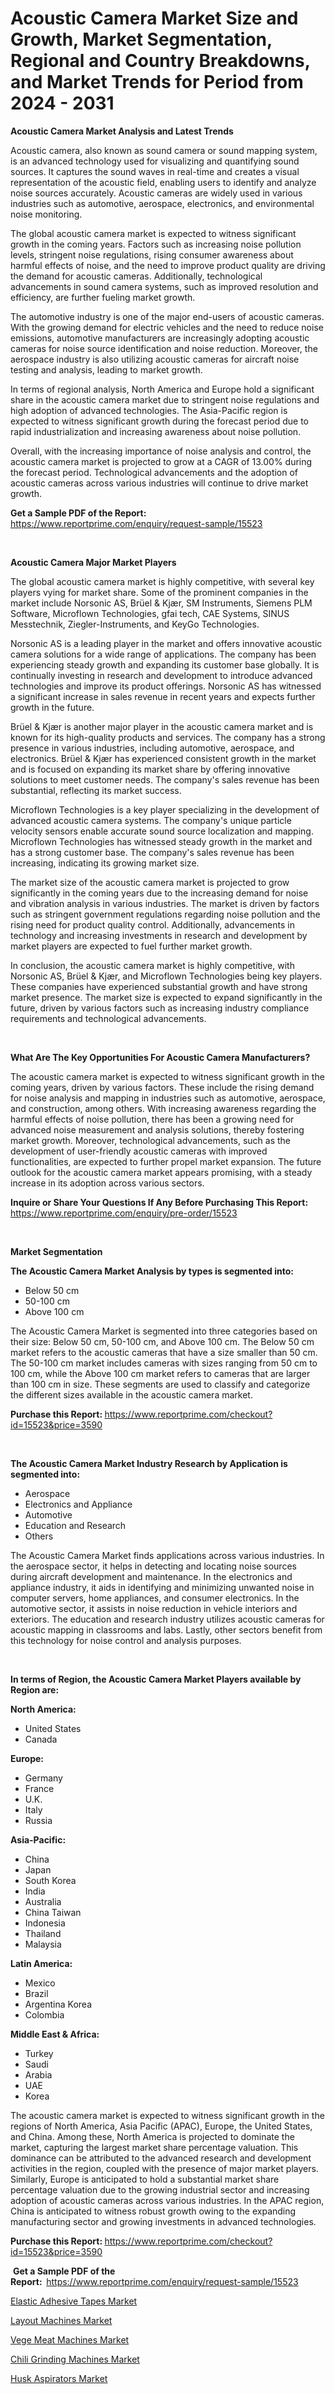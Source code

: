 <p><h1>Acoustic Camera Market Size and Growth, Market Segmentation, Regional and Country Breakdowns, and Market Trends for Period from 2024 -  2031</h1></p><p><strong>Acoustic Camera Market Analysis and Latest Trends</strong></p>
<p><p>Acoustic camera, also known as sound camera or sound mapping system, is an advanced technology used for visualizing and quantifying sound sources. It captures the sound waves in real-time and creates a visual representation of the acoustic field, enabling users to identify and analyze noise sources accurately. Acoustic cameras are widely used in various industries such as automotive, aerospace, electronics, and environmental noise monitoring.</p><p>The global acoustic camera market is expected to witness significant growth in the coming years. Factors such as increasing noise pollution levels, stringent noise regulations, rising consumer awareness about harmful effects of noise, and the need to improve product quality are driving the demand for acoustic cameras. Additionally, technological advancements in sound camera systems, such as improved resolution and efficiency, are further fueling market growth.</p><p>The automotive industry is one of the major end-users of acoustic cameras. With the growing demand for electric vehicles and the need to reduce noise emissions, automotive manufacturers are increasingly adopting acoustic cameras for noise source identification and noise reduction. Moreover, the aerospace industry is also utilizing acoustic cameras for aircraft noise testing and analysis, leading to market growth.</p><p>In terms of regional analysis, North America and Europe hold a significant share in the acoustic camera market due to stringent noise regulations and high adoption of advanced technologies. The Asia-Pacific region is expected to witness significant growth during the forecast period due to rapid industrialization and increasing awareness about noise pollution.</p><p>Overall, with the increasing importance of noise analysis and control, the acoustic camera market is projected to grow at a CAGR of 13.00% during the forecast period. Technological advancements and the adoption of acoustic cameras across various industries will continue to drive market growth.</p></p>
<p><strong>Get a Sample PDF of the Report:&nbsp;</strong> <a href="https://www.reportprime.com/enquiry/request-sample/15523">https://www.reportprime.com/enquiry/request-sample/15523</a></p>
<p>&nbsp;</p>
<p><strong>Acoustic Camera Major Market Players</strong></p>
<p><p>The global acoustic camera market is highly competitive, with several key players vying for market share. Some of the prominent companies in the market include Norsonic AS, Brüel & Kjær, SM Instruments, Siemens PLM Software, Microflown Technologies, gfai tech, CAE Systems, SINUS Messtechnik, Ziegler-Instruments, and KeyGo Technologies.</p><p>Norsonic AS is a leading player in the market and offers innovative acoustic camera solutions for a wide range of applications. The company has been experiencing steady growth and expanding its customer base globally. It is continually investing in research and development to introduce advanced technologies and improve its product offerings. Norsonic AS has witnessed a significant increase in sales revenue in recent years and expects further growth in the future.</p><p>Brüel & Kjær is another major player in the acoustic camera market and is known for its high-quality products and services. The company has a strong presence in various industries, including automotive, aerospace, and electronics. Brüel & Kjær has experienced consistent growth in the market and is focused on expanding its market share by offering innovative solutions to meet customer needs. The company's sales revenue has been substantial, reflecting its market success.</p><p>Microflown Technologies is a key player specializing in the development of advanced acoustic camera systems. The company's unique particle velocity sensors enable accurate sound source localization and mapping. Microflown Technologies has witnessed steady growth in the market and has a strong customer base. The company's sales revenue has been increasing, indicating its growing market size.</p><p>The market size of the acoustic camera market is projected to grow significantly in the coming years due to the increasing demand for noise and vibration analysis in various industries. The market is driven by factors such as stringent government regulations regarding noise pollution and the rising need for product quality control. Additionally, advancements in technology and increasing investments in research and development by market players are expected to fuel further market growth.</p><p>In conclusion, the acoustic camera market is highly competitive, with Norsonic AS, Brüel & Kjær, and Microflown Technologies being key players. These companies have experienced substantial growth and have strong market presence. The market size is expected to expand significantly in the future, driven by various factors such as increasing industry compliance requirements and technological advancements.</p></p>
<p>&nbsp;</p>
<p><strong>What Are The Key Opportunities For Acoustic Camera Manufacturers?</strong></p>
<p><p>The acoustic camera market is expected to witness significant growth in the coming years, driven by various factors. These include the rising demand for noise analysis and mapping in industries such as automotive, aerospace, and construction, among others. With increasing awareness regarding the harmful effects of noise pollution, there has been a growing need for advanced noise measurement and analysis solutions, thereby fostering market growth. Moreover, technological advancements, such as the development of user-friendly acoustic cameras with improved functionalities, are expected to further propel market expansion. The future outlook for the acoustic camera market appears promising, with a steady increase in its adoption across various sectors.</p></p>
<p><strong>Inquire or Share Your Questions If Any Before Purchasing This Report:</strong> <a href="https://www.reportprime.com/enquiry/pre-order/15523">https://www.reportprime.com/enquiry/pre-order/15523</a></p>
<p>&nbsp;</p>
<p><strong>Market Segmentation</strong></p>
<p><strong>The Acoustic Camera Market Analysis by types is segmented into:</strong></p>
<p><ul><li>Below 50 cm</li><li>50-100 cm</li><li>Above 100 cm</li></ul></p>
<p><p>The Acoustic Camera Market is segmented into three categories based on their size: Below 50 cm, 50-100 cm, and Above 100 cm. The Below 50 cm market refers to the acoustic cameras that have a size smaller than 50 cm. The 50-100 cm market includes cameras with sizes ranging from 50 cm to 100 cm, while the Above 100 cm market refers to cameras that are larger than 100 cm in size. These segments are used to classify and categorize the different sizes available in the acoustic camera market.</p></p>
<p><strong>Purchase this Report:&nbsp;</strong><a href="https://www.reportprime.com/checkout?id=15523&price=3590">https://www.reportprime.com/checkout?id=15523&price=3590</a></p>
<p>&nbsp;</p>
<p><strong>The Acoustic Camera Market Industry Research by Application is segmented into:</strong></p>
<p><ul><li>Aerospace</li><li>Electronics and Appliance</li><li>Automotive</li><li>Education and Research</li><li>Others</li></ul></p>
<p><p>The Acoustic Camera Market finds applications across various industries. In the aerospace sector, it helps in detecting and locating noise sources during aircraft development and maintenance. In the electronics and appliance industry, it aids in identifying and minimizing unwanted noise in computer servers, home appliances, and consumer electronics. In the automotive sector, it assists in noise reduction in vehicle interiors and exteriors. The education and research industry utilizes acoustic cameras for acoustic mapping in classrooms and labs. Lastly, other sectors benefit from this technology for noise control and analysis purposes.</p></p>
<p>&nbsp;</p>
<p><strong>In terms of Region, the Acoustic Camera Market Players available by Region are:</strong></p>
<p>
    <p> <strong> North America: </strong>
        <ul>
            <li>United States</li>
            <li>Canada</li>
        </ul>
        </p> 
    <p> <strong> Europe: </strong>
        <ul>
            <li>Germany</li>
            <li>France</li>
            <li>U.K.</li>
            <li>Italy</li>
            <li>Russia</li>
        </ul>
        </p> 
    <p> <strong> Asia-Pacific: </strong>
        <ul>
            <li>China</li>
            <li>Japan</li>
            <li>South Korea</li>
            <li>India</li>
            <li>Australia</li>
            <li>China Taiwan</li>
            <li>Indonesia</li>
            <li>Thailand</li>
            <li>Malaysia</li>
        </ul>
        </p> 
    <p> <strong> Latin America: </strong>
        <ul>
            <li>Mexico</li>
            <li>Brazil</li>
            <li>Argentina Korea</li>
            <li>Colombia</li>
        </ul>
        </p> 
    <p> <strong> Middle East & Africa: </strong>
        <ul>
            <li>Turkey</li>
            <li>Saudi</li>
            <li>Arabia</li>
            <li>UAE</li>
            <li>Korea</li>
        </ul>
    </p>
    </p>
<p><p>The acoustic camera market is expected to witness significant growth in the regions of North America, Asia Pacific (APAC), Europe, the United States, and China. Among these, North America is projected to dominate the market, capturing the largest market share percentage valuation. This dominance can be attributed to the advanced research and development activities in the region, coupled with the presence of major market players. Similarly, Europe is anticipated to hold a substantial market share percentage valuation due to the growing industrial sector and increasing adoption of acoustic cameras across various industries. In the APAC region, China is anticipated to witness robust growth owing to the expanding manufacturing sector and growing investments in advanced technologies.</p></p>
<p><strong>Purchase this Report: </strong><a href="https://www.reportprime.com/checkout?id=15523&price=3590">https://www.reportprime.com/checkout?id=15523&price=3590</a></p>
<p>&nbsp;<strong>Get a Sample PDF of the Report:&nbsp;&nbsp;</strong><a href="https://www.reportprime.com/enquiry/request-sample/15523">https://www.reportprime.com/enquiry/request-sample/15523</a></p>
<p><strong></strong></p>
<p><p><a href="https://medium.com/@katlynbauch/elastic-adhesive-tapes-market-insight-market-trends-growth-forecasted-from-2024-to-2031-8179f4d9485e">Elastic Adhesive Tapes Market</a></p><p><a href="https://medium.com/@toneygrimes2023/layout-machines-market-size-market-outlook-and-market-forecast-2024-to-2031-f137565fa4eb">Layout Machines Market</a></p><p><a href="https://medium.com/@katlynbauch/vege-meat-machines-market-share-evolution-and-market-growth-trends-2024-2031-6b5e28f888dd">Vege Meat Machines Market</a></p><p><a href="https://medium.com/@toneygrimes2023/chili-grinding-machines-market-trends-and-market-analysis-forecasted-for-period-2024-2031-7c2e147ded07">Chili Grinding Machines Market</a></p><p><a href="https://medium.com/@katlynbauch/husk-aspirators-market-insights-into-market-cagr-market-trends-and-growth-strategies-0aa432afd84e">Husk Aspirators Market</a></p></p>